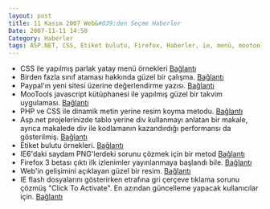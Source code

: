```yaml
---
layout: post
title: 11 Kasım 2007 Web&#039;den Seçme Haberler
Date: 2007-11-11 14:50
Category: Haberler
tags: ASP.NET, CSS, Etiket bulutu, Firefox, Haberler, ie, menü, mootools, paypal, php, site, web2.0
---
```


-   CSS ile yapılmış parlak yatay menü örnekleri [Bağlantı][]
-   Birden fazla sınıf ataması hakkında güzel bir çalışma. [Bağlantı][1]
-   Paypal'ın yeni sitesi üzerine değerlendirme yazısı. [Bağlantı][2]
-   MooTools javascript kütüphanesi ile yapılmış güzel bir takvim
    uygulaması. [Bağlantı][3]
-   PHP ve CSS ile dinamik metin yerine resim koyma metodu.
    [Bağlantı][4]
-   Asp.net projelerinizde tablo yerine div kullanmayı anlatan bir
    makale, ayrıca makalede div ile kodlamanın kazandırdığı performansı
    da gösterilmiş. [Bağlantı][5]
-   Etiket bulutu örnekleri. [Bağlantı][6]
-   IE6'daki saydam PNG'lerdeki sorunu çözmek için bir metod
    [Bağlantı][7]
-   Firefox 3 betası çıktı ilk izlenimler yayınlanmaya başlandı bile.
    [Bağlantı][8]
-   Web'in gelişimini açıklayan güzel bir resim. [Bağlantı][9]
-   IE flash dosyalarını gösterirken etrafına gri çerçeve tıklama sorunu
    çözmüş "Click To Activate". En azından güncelleme yapacak
    kullanıcılar için. [Bağlantı][10]


  [Bağlantı]: http://www.dynamicdrive.com/style/csslibrary/item/glossy_horizontal_menu/
    "Bağlantı"
  [1]: http://www.maxdesign.com.au/presentation/multiple-classes/
    "Bağlantı"
  [2]: http://www.webdesignerwall.com/general/review-paypal-redesign/
    "Bağlantı"
  [3]: http://moomonth.com/ "Bağlantı"
  [4]: http://artypapers.com/csshelppile/pcdtr/ "Bağlantı"
  [5]: http://www.codeguru.com/csharp/.net/net_asp/miscellaneous/article.php/c14309/
    "Bağlantı"
  [6]: http://www.smashingmagazine.com/2007/11/07/tag-clouds-gallery-examples-and-good-practices/
    "Bağlantı"
  [7]: http://komodomedia.com/blog/index.php/2007/11/05/css-png-image-fix-for-ie/
    "Bağlantı"
  [8]: http://lifehacker.com/software/screenshot-tour/first-look-at-firefox-30-319968.php
    "Bağlantı"
  [9]: http://blogs.zdnet.com/web2explorer/?p=408 "Bağlantı"
  [10]: http://blogs.msdn.com/ie/archive/2007/11/08/ie-automatic-component-activation-changes-to-ie-activex-update.aspx
    "Bağlantı"
